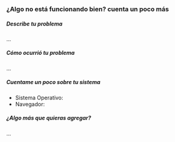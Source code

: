 ### ¿Algo no está funcionando bien? cuenta un poco más

##### Describe tu problema

...

##### Cómo ocurrió tu problema

...

##### Cuentame un poco sobre tu sistema

+ Sistema Operativo: 
+ Navegador: 

##### ¿Algo más que quieras agregar?

...
